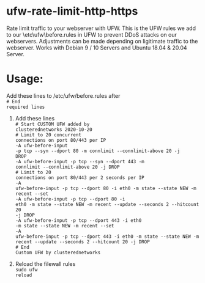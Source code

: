 # ufw-rate-limit-http-https
Rate limit traffic to your webserver with UFW.
This is the UFW rules we add to our \etc\ufw\before.rules in UFW to prevent DDoS attacks on our webservers.
Adjustments can be made depending on ligitimate traffic to the webserver.
Works with Debian 9 / 10 Servers and Ubuntu 18.04 & 20.04 Server.
# Usage:
Add these lines to /etc/ufw/before.rules after<br>
<code># End required lines</code>
1. Add these lines</br>
<code># Start CUSTOM UFW added by clusterednetworks 2020-10-20</code><br>
<code># Limit to 20 concurrent connections on port 80/443 per IP</code><br>
<code>-A ufw-before-input -p tcp --syn --dport 80 -m connlimit --connlimit-above 20 -j DROP</code><br>
<code>-A ufw-before-input -p tcp --syn --dport 443 -m connlimit --connlimit-above 20 -j DROP</code><br>
<code># Limit to 20 connections on port 80/443 per 2 seconds per IP</code><br>
<code>-A ufw-before-input -p tcp --dport 80 -i eth0 -m state --state NEW -m recent --set</code><br>
<code>-A ufw-before-input -p tcp --dport 80 -i eth0 -m state --state NEW -m recent --update --seconds 2 --hitcount 20 -j DROP</code><br>
<code>-A ufw-before-input -p tcp --dport 443 -i eth0 -m state --state NEW -m recent --set</code><br>
<code>-A ufw-before-input -p tcp --dport 443 -i eth0 -m state --state NEW -m recent --update --seconds 2 --hitcount 20 -j DROP</code><br>
<code># End Custom UFW by clusterednetworks</code><br>

2. Reload the filewall rules<br>
<code>sudo ufw reload</code>
